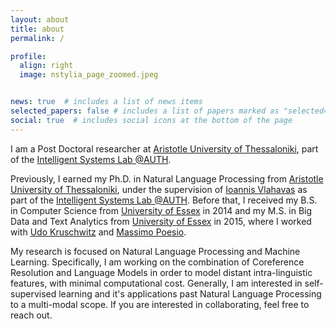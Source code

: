 ```yaml
---
layout: about
title: about
permalink: /

profile:
  align: right
  image: nstylia_page_zoomed.jpeg


news: true  # includes a list of news items
selected_papers: false # includes a list of papers marked as "selected={true}"
social: true  # includes social icons at the bottom of the page
---
```


I am a Post Doctoral researcher at [Aristotle University of Thessaloniki](https://www.csd.auth.gr/en/), part of the [Intelligent Systems Lab @AUTH](https://intelligence.csd.auth.gr/).

Previously, I earned my Ph.D. in Natural Language Processing from [Aristotle University of Thessaloniki](https://www.csd.auth.gr/en/), under the supervision of [Ioannis Vlahavas](https://intelligence.csd.auth.gr/people/vlahavas/) as part of the [Intelligent Systems Lab @AUTH](https://intelligence.csd.auth.gr/). Before that, I received my B.S. in Computer Science from [University of Essex](https://www.essex.ac.uk/departments/computer-science-and-electronic-engineering) in 2014 and my M.S. in Big Data and Text Analytics from [University of Essex](https://www.essex.ac.uk/departments/computer-science-and-electronic-engineering) in 2015, where I worked with [Udo Kruschwitz](https://scholar.google.com/citations?user=ZCaIF_wAAAAJ&hl=en) and [Massimo Poesio](https://scholar.google.com/citations?user=89aa1X0AAAAJ&hl=en). 

My research is focused on Natural Language Processing and Machine Learning. Specifically, I am working on the combination of Coreference Resolution and Language Models in order to model distant intra-linguistic features, with minimal computational cost. Generally, I am interested in self-supervised learning and it's applications past Natural Language Processing to a multi-modal scope. If you are interested in collaborating, feel free to reach out. 